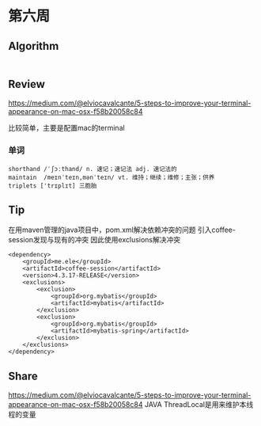 # 第六周

## Algorithm
###

```java

```

## Review
https://medium.com/@elviocavalcante/5-steps-to-improve-your-terminal-appearance-on-mac-osx-f58b20058c84

比较简单，主要是配置mac的terminal

### 单词
```
shorthand /ˈʃɔːthand/ n. 速记；速记法 adj. 速记法的
maintain  /meɪnˈteɪn,mənˈteɪn/ vt. 维持；继续；维修；主张；供养
triplets ['trɪplɪt] 三胞胎
```

## Tip
在用maven管理的java项目中，pom.xml解决依赖冲突的问题
引入coffee-session发现与现有的冲突 因此使用exclusions解决冲突
```
<dependency>
    <groupId>me.ele</groupId>
    <artifactId>coffee-session</artifactId>
    <version>4.3.17-RELEASE</version>
    <exclusions>
        <exclusion>
            <groupId>org.mybatis</groupId>
            <artifactId>mybatis</artifactId>
        </exclusion>
        <exclusion>
            <groupId>org.mybatis</groupId>
            <artifactId>mybatis-spring</artifactId>
        </exclusion>
    </exclusions>
</dependency>
```

## Share
https://medium.com/@elviocavalcante/5-steps-to-improve-your-terminal-appearance-on-mac-osx-f58b20058c84
JAVA ThreadLocal是用来维护本线程的变量
